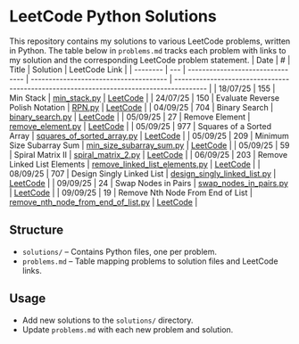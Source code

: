 # LeetCode Python Solutions

This repository contains my solutions to various LeetCode problems, written in Python. The table below in `problems.md` tracks each problem with links to my solution and the corresponding LeetCode problem statement.
| Date     | #   | Title                            | Solution                               | LeetCode Link                                                                           |
| -------- | --- | -------------------------------- | -------------------------------------- | --------------------------------------------------------------------------------------- |
| 18/07/25 | 155 | Min Stack                        | [min_stack.py](solutions/min_stack.py) | [LeetCode](https://leetcode.com/problems/min-stack/description/)                        |
| 24/07/25 | 150 | Evaluate Reverse Polish Notation | [RPN.py](solutions/RPN.py)             | [LeetCode](https://leetcode.com/problems/evaluate-reverse-polish-notation/description/) |
| 04/09/25 | 704 | Binary Search | [binary_search.py](solutions/binary_search.py)             | [LeetCode](https://leetcode.com/problems/binary-search/description/) |
| 05/09/25 | 27 | Remove Element | [remove_element.py](solutions/remove_element.py)             | [LeetCode](https://leetcode.com/problems/remove-element/description/) |
| 05/09/25 | 977 | Squares of a Sorted Array | [squares_of_sorted_array.py](solutions/squares_of_sorted_array.py)             | [LeetCode](https://leetcode.com/problems/squares-of-a-sorted-array/description/) |
| 05/09/25 | 209 | Minimum Size Subarray Sum | [min_size_subarray_sum.py](solutions/min_size_subarray_sum.py)             | [LeetCode](https://leetcode.com/problems/minimum-size-subarray-sum/description/) |
| 05/09/25 | 59 | Spiral Matrix II | [spiral_matrix_2.py](solutions/spiral_matrix_2.py)             | [LeetCode](https://leetcode.com/problems/spiral-matrix-ii/description/) |
| 06/09/25 | 203 | Remove Linked List Elements | [remove_linked_list_elements.py](solutions/remove_linked_list_elements.py)             | [LeetCode](https://leetcode.com/problems/remove-linked-list-elements/description/) |
| 08/09/25 | 707 | Design Singly Linked List | [design_singly_linked_list.py](solutions/design_singly_linked_list.py)             | [LeetCode](https://leetcode.com/problems/design-linked-list/description/) |
| 09/09/25 | 24 | Swap Nodes in Pairs | [swap_nodes_in_pairs.py](solutions/swap_nodes_in_pairs.py)             | [LeetCode](https://leetcode.com/problems/swap-nodes-in-pairs/) |
| 09/09/25 | 19 | Remove Nth Node From End of List | [remove_nth_node_from_end_of_list.py](solutions/remove_nth_node_from_end_of_list.py)             | [LeetCode](https://leetcode.com/problems/remove-nth-node-from-end-of-list/) |




## Structure

- `solutions/` – Contains Python files, one per problem.
- `problems.md` – Table mapping problems to solution files and LeetCode links.

## Usage

- Add new solutions to the `solutions/` directory.
- Update `problems.md` with each new problem and solution.
